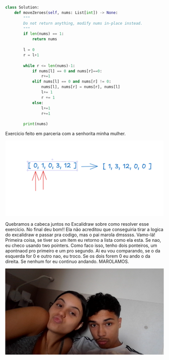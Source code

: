 ``` python 
class Solution:
    def moveZeroes(self, nums: List[int]) -> None:
        """
        Do not return anything, modify nums in-place instead.
        """
        if len(nums) == 1:
            return nums
        
        l = 0
        r = l+1

        while r <= len(nums)-1:
            if nums[l] == 0 and nums[r]==0:
                r+=1
            elif nums[l] == 0 and nums[r] != 0:
                nums[l], nums[r] = nums[r], nums[l]
                l+= 1
                r += 1
            else:
                l+=1
                r+=1
        
        print(nums)
```

Exercicio feito em parceria com a senhorita minha mulher.

![alt text](image.png)

Quebramos a cabeca juntos no Excalidraw sobre como resolver esse exercício. No final deu bom!! Ela não acreditou que conseguiria tirar a logica do excalidraw e passar pra codigo, mas o pai marola dmsssss. 
Vamo-lá! Primeira coisa, se tiver so um item eu retorno a lista como ela esta. Se nao, eu checo usando two pointers. Como faco isso, tenho dois ponteiros, um apontnaod pro primeiro e um pro segundo. Ai eu vou comparando, se o da esquerda for 0 e outro nao, eu troco. Se os dois forem 0 eu ando o da direita. Se nenhum for eu continuo andando.
MAROLAMOS.

![alt text](image-1.png)

